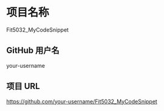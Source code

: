 # 项目名称
Fit5032_MyCodeSnippet

## GitHub 用户名
your-username

## 项目 URL
https://github.com/your-username/Fit5032_MyCodeSnippet
